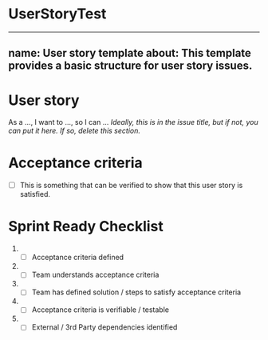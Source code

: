 # UserStoryTest

---
name: User story template
about: This template provides a basic structure for user story issues.
---
# User story
As a ..., I want to ..., so I can ...
*Ideally, this is in the issue title, but if not, you can put it here. If so, delete this section.*
# Acceptance criteria
- [ ] This is something that can be verified to show that this user story is satisfied.
# Sprint Ready Checklist 
1. - [ ] Acceptance criteria defined 
2. - [ ] Team understands acceptance criteria 
3. - [ ] Team has defined solution / steps to satisfy acceptance criteria 
4. - [ ] Acceptance criteria is verifiable / testable 
5. - [ ] External / 3rd Party dependencies identified 
